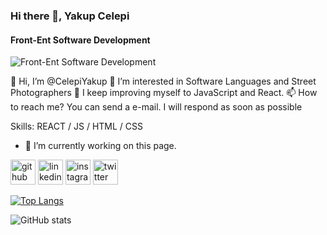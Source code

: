 ### Hi there 👋, Yakup Celepi
#### Front-Ent Software Development
![Front-Ent Software Development](https://pbs.twimg.com/profile_banners/1288182446299721737/1691519759/600x200)

👋 Hi, I’m @CelepiYakup
👀 I’m interested in Software Languages and Street Photographers
🌱 I keep improving myself to JavaScript and React.
📫 How to reach me? You can send a e-mail. I will respond as soon as possible

Skills: REACT / JS / HTML / CSS

- 🔭 I’m currently working on this page. 


[<img src='https://cdn.jsdelivr.net/npm/simple-icons@3.0.1/icons/github.svg' alt='github' height='40'>](https://github.com/CelepiYakup)  [<img src='https://cdn.jsdelivr.net/npm/simple-icons@3.0.1/icons/linkedin.svg' alt='linkedin' height='40'>](https://www.linkedin.com/in/yakup-çelepi-ba53591b9/)  [<img src='https://cdn.jsdelivr.net/npm/simple-icons@3.0.1/icons/instagram.svg' alt='instagram' height='40'>](https://www.instagram.com/Celebiiyakup/)  [<img src='https://cdn.jsdelivr.net/npm/simple-icons@3.0.1/icons/twitter.svg' alt='twitter' height='40'>](https://twitter.com/Celebiiyakup)  

[![Top Langs](https://github-readme-stats.vercel.app/api/top-langs/?username=CelepiYakup)](https://github.com/anuraghazra/github-readme-stats)

![GitHub stats](https://github-readme-stats.vercel.app/api?username=CelepiYakup&show_icons=true)  

